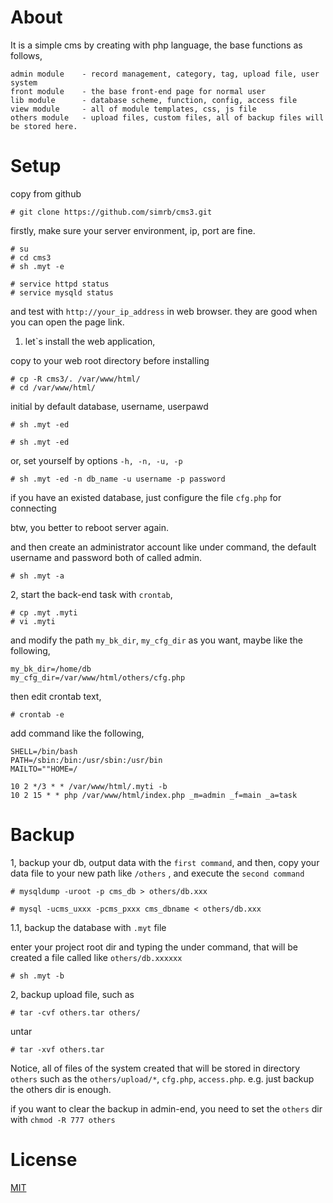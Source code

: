 About
============

It is a simple cms by creating with php language, the base functions as follows,

	admin module	- record management, category, tag, upload file, user system
	front module	- the base front-end page for normal user
	lib module		- database scheme, function, config, access file
	view module		- all of module templates, css, js file
	others module	- upload files, custom files, all of backup files will be stored here.



Setup
============

copy from github

	# git clone https://github.com/simrb/cms3.git

firstly, make sure your server environment, ip, port are fine.

	# su
	# cd cms3
	# sh .myt -e

	# service httpd status
	# service mysqld status

and test with  `http://your_ip_address` in web browser. they are good when you can open the page link.


1. let`s install the web application,

copy to your web root directory before installing

	# cp -R cms3/. /var/www/html/
	# cd /var/www/html/

initial by default database, username, userpawd

	# sh .myt -ed

	# sh .myt -ed

or, set yourself by options `-h, -n, -u, -p`

	# sh .myt -ed -n db_name -u username -p password

if you have an existed database, just configure the file `cfg.php` for connecting

btw, you better to reboot server again.

and then create an administrator account like under command, the default username and password both of called admin.

	# sh .myt -a


2, start the back-end task with `crontab`, 

	# cp .myt .myti
	# vi .myti

and modify the path `my_bk_dir`, `my_cfg_dir` as you want, maybe like the following,

	my_bk_dir=/home/db
	my_cfg_dir=/var/www/html/others/cfg.php

then edit crontab text,

	# crontab -e

add command like the following,
	
	SHELL=/bin/bash
	PATH=/sbin:/bin:/usr/sbin:/usr/bin
	MAILTO=""HOME=/

	10 2 */3 * * /var/www/html/.myti -b
	10 2 15 * * php /var/www/html/index.php _m=admin _f=main _a=task



Backup
============

1, backup your db, output data with the `first command`, and then, 
copy your data file to your new path like `/others` , and execute the `second command`

	# mysqldump -uroot -p cms_db > others/db.xxx

	# mysql -ucms_uxxx -pcms_pxxx cms_dbname < others/db.xxx

1.1, backup the database with `.myt` file

enter your project root dir and typing the under command, that will be created a file called like `others/db.xxxxxx`

	# sh .myt -b

2, backup upload file, such as

	# tar -cvf others.tar others/

untar

	# tar -xvf others.tar

Notice, all of files of the system created that will be stored in directory `others`
such as the `others/upload/*`, `cfg.php`, `access.php`. e.g.
just backup the others dir is enough.

if you want to clear the backup in admin-end, you need to set the `others` dir with `chmod -R 777 others`



License
============

[MIT](https://opensource.org/licenses/MIT)




